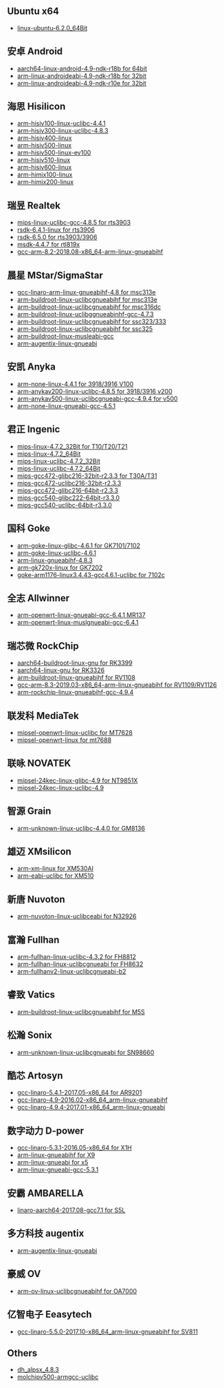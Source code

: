## Ubuntu x64* [linux-ubuntu-6.2.0_64Bit](https://images.tuyaus.com/rms-static/6935f9c0-e907-11eb-b60d-0f9713885502-1626750360412.tar.gz?tyName=tuya_ipc_sdk_4.9.6_linux-ubuntu-6.2.0_64Bit.tar.gz)## 安卓 Android* [aarch64-linux-android-4.9-ndk-r18b for 64bit](https://images.tuyaus.com/rms-static/782800d0-e95d-11eb-b60d-0f9713885502-1626787322205.tar.gz?tyName=tuya_ipc_sdk_4.9.6_wifi_aarch64-linux-android-4.9-ndk-r18b.tar.gz)* [arm-linux-androideabi-4.9-ndk-r18b for 32bit](https://images.tuyaus.com/rms-static/78291240-e95d-11eb-815d-e39234ce96ff-1626787322212.tar.gz?tyName=tuya_ipc_sdk_4.9.6_wifi_arm-linux-androideabi-4.9-ndk-r18b.tar.gz)* [arm-linux-androideabi-4.9-ndk-r10e for 32bit](https://images.tuyaus.com/rms-static/7826a140-e95d-11eb-b60d-0f9713885502-1626787322196.tar.gz?tyName=tuya_ipc_sdk_4.9.6_wifi_arm-linux-androideabi-4.9-ndk-r10e.tar.gz)## 海思 Hisilicon* [arm-hisiv100-linux-uclibc-4.4.1](https://images.tuyaus.com/rms-static/3c0e7cb0-e867-11eb-b60d-0f9713885502-1626681565179.tar.gz?tyName=tuya_ipc_sdk_4.9.6_arm-hisiv100-linux-uclibc-4.4.1.tar.gz)* [arm-hisiv300-linux-uclibc-4.8.3](https://images.tuyaus.com/rms-static/3e2e0480-e86b-11eb-b60d-0f9713885502-1626683286728.tar.gz?tyName=tuya_ipc_sdk_4.9.6_arm-hisiv300-linux-uclibc-4.8.3.tar.gz)* [arm-hisiv400-linux](https://images.tuyaus.com/rms-static/3e78a210-e86b-11eb-815d-e39234ce96ff-1626683287217.tar.gz?tyName=tuya_ipc_sdk_4.9.6_arm-hisiv400-linux.tar.gz)* [arm-hisiv500-linux](https://images.tuyaus.com/rms-static/a1571450-e86d-11eb-b60d-0f9713885502-1626684312085.tar.gz?tyName=tuya_ipc_sdk_4.9.6_arm-hisiv500-linux.tar.gz)* [arm-hisiv500-linux-ev100](https://images.tuyaus.com/rms-static/3f0fb1f0-e86b-11eb-815d-e39234ce96ff-1626683288207.tar.gz?tyName=tuya_ipc_sdk_4.9.6_arm-hisiv500-linux-ev100.tar.gz)* [arm-hisiv510-linux](https://images.tuyaus.com/rms-static/3f4986a0-e86b-11eb-b60d-0f9713885502-1626683288586.tar.gz?tyName=tuya_ipc_sdk_4.9.6_arm-hisiv510-linux.tar.gz)* [arm-hisiv600-linux](https://images.tuyaus.com/rms-static/a1c4a330-e86d-11eb-815d-e39234ce96ff-1626684312803.tar.gz?tyName=tuya_ipc_sdk_4.9.6_arm-hisiv600-linux.tar.gz)* [arm-himix100-linux](https://images.tuyaus.com/rms-static/3ac86820-e867-11eb-b60d-0f9713885502-1626681563042.tar.gz?tyName=tuya_ipc_sdk_4.9.6_arm-himix100-linux.tar.gz)* [arm-himix200-linux](https://images.tuyaus.com/rms-static/e23ce4e0-e863-11eb-b60d-0f9713885502-1626680125998.tar.gz?tyName=tuya_ipc_sdk_4.9.6_arm-himix200-linux.tar.gz)## 瑞昱 Realtek* [mips-linux-uclibc-gcc-4.8.5 for rts3903](https://images.tuyaus.com/rms-static/039d5fd0-e921-11eb-815d-e39234ce96ff-1626761356877.tar.gz?tyName=tuya_ipc_sdk_4.9.6_mips-linux-uclibc-gcc-4.8.5_rts3903.tar.gz)* [rsdk-6.4.1-linux for rts3906](https://images.tuyaus.com/rms-static/df0adb90-e923-11eb-815d-e39234ce96ff-1626762584009.tar.gz?tyName=tuya_ipc_sdk_4.9.6_rsdk-6.4.1-linux.tar.gz)* [rsdk-6.5.0 for rts3903/3906](https://images.tuyaus.com/rms-static/2120cd10-e92d-11eb-b60d-0f9713885502-1626766560353.tar.gz?tyName=tuya_ipc_sdk_4.9.6_rsdk-6.5.0.tar.gz)* [msdk-4.4.7 for rtl819x](https://images.tuyaus.com/rms-static/dd703e60-e923-11eb-b60d-0f9713885502-1626762581318.tar.gz?tyName=tuya_ipc_sdk_4.9.6_msdk-4.4.7.tar.gz)* [gcc-arm-8.2-2018.08-x86_64-arm-linux-gnueabihf](https://images.tuyaus.com/rms-static/cc400290-e88a-11eb-b60d-0f9713885502-1626696839481.tar.gz?tyName=tuya_ipc_sdk_4.9.6_gcc-arm-8.2-2018.08-x86_64-arm-linux-gnueabihf.tar.gz)## 晨星 MStar/SigmaStar* [gcc-linaro-arm-linux-gnueabihf-4.8 for msc313e](https://images.tuyaus.com/rms-static/a21391d0-e902-11eb-b60d-0f9713885502-1626748308333.tar.gz?tyName=tuya_ipc_sdk_4.9.6_gcc-linaro-arm-linux-gnueabihf-4.8.tar.gz)* [arm-buildroot-linux-uclibcgnueabihf for msc313e](https://images.tuyaus.com/rms-static/5b2767c0-e857-11eb-815d-e39234ce96ff-1626674745404.tar.gz?tyName=tuya_ipc_sdk_4.9.6_arm-buildroot-linux-uclibcgnueabihf-313e.tar.gz)* [arm-buildroot-linux-uclibcgnueabihf for msc316dc](https://images.tuyaus.com/rms-static/5b795850-e857-11eb-b60d-0f9713885502-1626674745941.tar.gz?tyName=tuya_ipc_sdk_4.9.6_arm-buildroot-linux-uclibcgnueabihf-msc316dc.tar.gz)* [arm-buildroot-linux-uclibggnueabinhf-gcc-4.7.3](https://images.tuyaus.com/rms-static/2c79a980-e85f-11eb-b60d-0f9713885502-1626678103064.tar.gz?tyName=tuya_ipc_sdk_4.9.6_arm-buildroot-linux-uclibggnueabinhf-gcc-4.7.3.tar.gz)* [arm-buildroot-linux-uclibcgnueabihf for ssc323/333](https://images.tuyaus.com/rms-static/5c1a2c30-e857-11eb-815d-e39234ce96ff-1626674746995.tar.gz?tyName=tuya_ipc_sdk_4.9.6_arm-buildroot-linux-uclibcgnueabihf-ssc323.tar.gz)* [arm-buildroot-linux-uclibcgnueabihf for ssc325](https://images.tuyaus.com/rms-static/cdc272c0-e85c-11eb-b60d-0f9713885502-1626677085164.tar.gz?tyName=tuya_ipc_sdk_4.9.6_arm-buildroot-linux-uclibcgnueabihf-ssc325.tar.gz)* [arm-buildroot-linux-musleabi-gcc](https://images.tuyaus.com/rms-static/a7d31c70-e845-11eb-815d-e39234ce96ff-1626667143095.tar.gz?tyName=tuya_ipc_sdk_4.9.6_arm-buildroot-linux-musleabi-gcc.tar.gz)* [arm-augentix-linux-gnueabi](https://images.tuyaus.com/rms-static/39d1cd90-e82f-11eb-815d-e39234ce96ff-1626657509609.tar.gz?tyName=tuya_ipc_sdk_4.9.6_arm-augentix-linux-gnueabi.tar.gz)## 安凯 Anyka* [arm-none-linux-4.4.1 for 3918/3916 V100](https://images.tuyaus.com/rms-static/6d28e140-e877-11eb-815d-e39234ce96ff-1626688519508.tar.gz?tyName=tuya_ipc_sdk_4.9.6_arm-none-linux-4.4.1.tar.gz)* [arm-anykav200-linux-uclibc-4.8.5 for 3918/3916 v200](https://images.tuyaus.com/rms-static/a6af8400-e845-11eb-b60d-0f9713885502-1626667141184.tar.gz?tyName=tuya_ipc_sdk_4.9.6_arm-anykav200-linux-uclibc-4.8.5.tar.gz)* [arm-anykav500-linux-uclibcgnueabi-gcc-4.9.4 for v500](https://images.tuyaus.com/rms-static/a77a7520-e845-11eb-b60d-0f9713885502-1626667142514.tar.gz?tyName=tuya_ipc_sdk_4.9.6_arm-anykav500-linux-uclibcgnueabi-gcc-4.9.4.tar.gz)* [arm-none-linux-gnueabi-gcc-4.5.1](https://images.tuyaus.com/rms-static/00604960-e875-11eb-b60d-0f9713885502-1626687478006.tar.gz?tyName=tuya_ipc_sdk_4.9.6_arm-none-linux-gnueabi-gcc-4.5.1.tar.gz)## 君正 Ingenic* [mips-linux-4.7.2_32Bit for T10/T20/T21](https://images.tuyaus.com/rms-static/8bc8d1e0-e90e-11eb-b60d-0f9713885502-1626753424894.tar.gz?tyName=tuya_ipc_sdk_4.9.6_mips-linux-4.7.2_32Bit.tar.gz)* [mips-linux-4.7.2_64Bit](https://images.tuyaus.com/rms-static/027644f0-e921-11eb-b60d-0f9713885502-1626761354943.tar.gz?tyName=tuya_ipc_sdk_4.9.6_mips-linux-4.7.2_64Bit.tar.gz)* [mips-linux-uclibc-4.7.2_32Bit](https://images.tuyaus.com/rms-static/02f8e270-e921-11eb-b60d-0f9713885502-1626761355799.tar.gz?tyName=tuya_ipc_sdk_4.9.6_mips-linux-uclibc-4.7.2_32Bit.tar.gz)* [mips-linux-uclibc-4.7.2_64Bit](https://images.tuyaus.com/rms-static/dcc642c0-e923-11eb-b60d-0f9713885502-1626762580204.tar.gz?tyName=tuya_ipc_sdk_4.9.6_mips-linux-uclibc-4.7.2_64Bit.tar.gz)* [mips-gcc472-glibc216-32bit-r2.3.3 for T30A/T31](https://images.tuyaus.com/rms-static/1a579980-e90c-11eb-b60d-0f9713885502-1626752375576.tar.gz?tyName=tuya_ipc_sdk_4.9.6_mips-gcc472-glibc216-32bit-r2.3.3.tar.gz)* [mips-gcc472-uclibc216-32bit-r2.3.3](https://images.tuyaus.com/rms-static/8a2fe260-e90e-11eb-b60d-0f9713885502-1626753422214.tar.gz?tyName=tuya_ipc_sdk_4.9.6_mips-gcc472-uclibc216-32bit-r2.3.3.tar.gz)* [mips-gcc472-glibc216-64bit-r2.3.3](https://images.tuyaus.com/rms-static/5c5e0400-e8fc-11eb-815d-e39234ce96ff-1626745614400.tar.gz?tyName=tuya_ipc_sdk_4.9.6_mips-gcc472-glibc216-64bit-r2.3.3.tar.gz)* [mips-gcc540-glibc222-64bit-r3.3.0](https://images.tuyaus.com/rms-static/0200ede0-e921-11eb-b60d-0f9713885502-1626761354174.tar.gz?tyName=tuya_ipc_sdk_4.9.6_mips-gcc540-glibc222-64bit-r3.3.0.tar.gz)* [mips-gcc540-uclibc-64bit-r3.3.0](https://images.tuyaus.com/rms-static/8b604c10-e90e-11eb-815d-e39234ce96ff-1626753424209.tar.gz?tyName=tuya_ipc_sdk_4.9.6_mips-gcc540-uclibc-64bit-r3.3.0.tar.gz)## 国科 Goke* [arm-goke-linux-glibc-4.6.1 for GK7101/7102](https://images.tuyaus.com/rms-static/889797c0-e861-11eb-815d-e39234ce96ff-1626679116604.tar.gz?tyName=tuya_ipc_sdk_4.9.6_arm-goke-linux-glibc-4.6.1.tar.gz)* [arm-goke-linux-uclibc-4.6.1](https://images.tuyaus.com/rms-static/3a430b80-e867-11eb-b60d-0f9713885502-1626681562168.tar.gz?tyName=tuya_ipc_sdk_4.9.6_arm-goke-linux-uclibc-4.6.1.tar.gz)* [arm-linux-gnueabihf-4.8.3](https://images.tuyaus.com/rms-static/a359cfe0-e872-11eb-b60d-0f9713885502-1626686462942.tar.gz?tyName=tuya_ipc_sdk_4.9.6_arm-linux-gnueabihf-4.8.3.tar.gz)* [arm-gk720x-linux for GK7202](https://images.tuyaus.com/rms-static/8860d050-e861-11eb-b60d-0f9713885502-1626679116245.tar.gz?tyName=tuya_ipc_sdk_4.9.6_arm-gk720x-linux.tar.gz)* [goke-arm1176-linux3.4.43-gcc4.6.1-uclibc for 7102c](https://images.tuyaus.com/rms-static/5c51f610-e8fc-11eb-815d-e39234ce96ff-1626745614321.tar.gz?tyName=tuya_ipc_sdk_4.9.6_goke-arm1176-linux3.4.43-gcc4.6.1-uclibc.tar.gz)## 全志 Allwinner* [arm-openwrt-linux-gnueabi-gcc-6.4.1 MR137](https://images.tuyaus.com/rms-static/67d419e0-e885-11eb-815d-e39234ce96ff-1626694523518.tar.gz?tyName=tuya_ipc_sdk_4.9.6_arm-openwrt-linux-gnueabi-gcc-6.4.1.tar.gz)* [arm-openwrt-linux-muslgnueabi-gcc-6.4.1](https://images.tuyaus.com/rms-static/681ede80-e885-11eb-815d-e39234ce96ff-1626694524008.tar.gz?tyName=tuya_ipc_sdk_4.9.6_arm-openwrt-linux-muslgnueabi-gcc-6.4.1.tar.gz)## 瑞芯微 RockChip* [aarch64-buildroot-linux-gnu for RK3399](https://images.tuyaus.com/rms-static/a647c180-e845-11eb-815d-e39234ce96ff-1626667140504.tar.gz?tyName=tuya_ipc_sdk_4.9.6_aarch64-buildroot-linux-gnu.tar.gz)* [aarch64-linux-gnu for RK3326](https://images.tuyaus.com/rms-static/417b7e70-e842-11eb-815d-e39234ce96ff-1626665682903.tar.gz?tyName=tuya_ipc_sdk_4.9.6_aarch64-linux-gnu.tar.gz)* [arm-buildroot-linux-gnueabihf for RV1108](https://images.tuyaus.com/rms-static/a798d290-e845-11eb-815d-e39234ce96ff-1626667142713.tar.gz?tyName=tuya_ipc_sdk_4.9.6_arm-buildroot-linux-gnueabihf-rv1108.tar.gz)* [gcc-arm-8.3-2019.03-x86_64-arm-linux-gnueabihf for RV1109/RV1126](https://images.tuyaus.com/rms-static/78267a30-e95d-11eb-815d-e39234ce96ff-1626787322195.tar.gz?tyName=tuya_ipc_sdk_4.9.6_wifi_gcc-arm-8.3-2019.03-x86_64-arm-linux-gnueabihf.tar.gz)* [arm-rockchip-linux-gnueabihf-gcc-4.9.4](https://images.tuyaus.com/rms-static/e9d23ab0-e887-11eb-815d-e39234ce96ff-1626695600603.tar.gz?tyName=tuya_ipc_sdk_4.9.6_arm-rockchip-linux-gnueabihf-gcc-4.9.4.tar.gz)## 联发科 MediaTek* [mipsel-openwrt-linux-uclibc for MT7628](https://images.tuyaus.com/rms-static/6ad1cf70-e907-11eb-815d-e39234ce96ff-1626750363111.tar.gz?tyName=tuya_ipc_sdk_4.9.6_mipsel-openwrt-linux-uclibc.tar.gz)* [mipsel-openwrt-linux for mt7688](https://images.tuyaus.com/rms-static/198618b0-e90c-11eb-815d-e39234ce96ff-1626752374203.tar.gz?tyName=tuya_ipc_sdk_4.9.6_mipsel-openwrt-linux-mt7688.tar.gz)## 联咏 NOVATEK* [mipsel-24kec-linux-glibc-4.9 for NT9851X](https://images.tuyaus.com/rms-static/69824500-e907-11eb-815d-e39234ce96ff-1626750360912.tar.gz?tyName=tuya_ipc_sdk_4.9.6_mipsel-24kec-linux-glibc-4.9.tar.gz)* [mipsel-24kec-linux-uclibc-4.9](https://images.tuyaus.com/rms-static/18c19030-e90c-11eb-815d-e39234ce96ff-1626752372915.tar.gz?tyName=tuya_ipc_sdk_4.9.6_mipsel-24kec-linux-uclibc-4.9.tar.gz)## 智源 Grain* [arm-unknown-linux-uclibc-4.4.0 for GM8136](https://images.tuyaus.com/rms-static/696cbb40-e885-11eb-b60d-0f9713885502-1626694526196.tar.gz?tyName=tuya_ipc_sdk_4.9.6_arm-unknown-linux-uclibc-4.4.0.tar.gz)## 雄迈 XMsilicon* [arm-xm-linux for XM530AI](https://images.tuyaus.com/rms-static/ea973860-e887-11eb-815d-e39234ce96ff-1626695601894.tar.gz?tyName=tuya_ipc_sdk_4.9.6_arm-xm-linux.tar.gz)* [arm-eabi-uclibc for XM510](https://images.tuyaus.com/rms-static/86dbde00-e861-11eb-815d-e39234ce96ff-1626679113696.tar.gz?tyName=tuya_ipc_sdk_4.9.6_arm-eabi-uclibc.tar.gz)## 新唐 Nuvoton* [arm-nuvoton-linux-uclibceabi for N32926](https://images.tuyaus.com/rms-static/00db6cd0-e875-11eb-815d-e39234ce96ff-1626687478813.tar.gz?tyName=tuya_ipc_sdk_4.9.6_arm-nuvoton-linux-uclibceabi-gcc.tar.gz)## 富瀚 Fullhan* [arm-fullhan-linux-uclibc-4.3.2 for FH8812](https://images.tuyaus.com/rms-static/2d272790-e85f-11eb-815d-e39234ce96ff-1626678104201.tar.gz?tyName=tuya_ipc_sdk_4.9.6_arm-fullhan-linux-uclibc-4.3.2.tar.gz)* [arm-fullhan-linux-uclibcgnueabi for FH8632](https://images.tuyaus.com/rms-static/2da1d5d0-e85f-11eb-815d-e39234ce96ff-1626678105005.tar.gz?tyName=tuya_ipc_sdk_4.9.6_arm-fullhan-linux-uclibcgnueabi.tar.gz)* [arm-fullhanv2-linux-uclibcgnueabi-b2](https://images.tuyaus.com/rms-static/2e1c8410-e85f-11eb-815d-e39234ce96ff-1626678105809.tar.gz?tyName=tuya_ipc_sdk_4.9.6_arm-fullhanv2-linux-uclibcgnueabi-b2.tar.gz)## 睿致 Vatics* [arm-buildroot-linux-uclibcgnueabihf for M5S](https://images.tuyaus.com/rms-static/81119a80-e859-11eb-815d-e39234ce96ff-1626675668008.tar.gz?tyName=tuya_ipc_sdk_4.9.6_arm-buildroot-linux-uclibcgnueabihf.tar.gz)## 松瀚 Sonix* [arm-unknown-linux-uclibcgnueabi for SN98660](https://images.tuyaus.com/rms-static/ea1de9b0-e887-11eb-b60d-0f9713885502-1626695601099.tar.gz?tyName=tuya_ipc_sdk_4.9.6_arm-unknown-linux-uclibcgnueabi.tar.gz)## 酷芯 Artosyn* [gcc-linaro-5.4.1-2017.05-x86_64 for AR9201](https://images.tuyaus.com/rms-static/a0565170-e902-11eb-815d-e39234ce96ff-1626748305415.tar.gz?tyName=tuya_ipc_sdk_4.9.6_gcc-linaro-5.4.1-2017.05-x86_64.tar.gz)* [gcc-linaro-4.9-2016.02-x86_64_arm-linux-gnueabihf](https://images.tuyaus.com/rms-static/cd26b910-e88a-11eb-815d-e39234ce96ff-1626696840993.tar.gz?tyName=tuya_ipc_sdk_4.9.6_gcc-linaro-4.9-2016.02-x86_64_arm-linux-gnueabihf.tar.gz)* [gcc-linaro-4.9.4-2017.01-x86_64_arm-linux-gnueabi](https://images.tuyaus.com/rms-static/ccacf530-e88a-11eb-815d-e39234ce96ff-1626696840195.tar.gz?tyName=tuya_ipc_sdk_4.9.6_gcc-linaro-4.9.4-2017.01-x86_64_arm-linux-gnueabi.tar.gz)## 数字动力 D-power* [gcc-linaro-5.3.1-2016.05-x86_64 for X1H](https://images.tuyaus.com/rms-static/cd761190-e88a-11eb-815d-e39234ce96ff-1626696841513.tar.gz?tyName=tuya_ipc_sdk_4.9.6_gcc-linaro-5.3.1-2016.05-x86_64.tar.gz)* [arm-linux-gnueabihf for X9](https://images.tuyaus.com/rms-static/6c913520-e877-11eb-b60d-0f9713885502-1626688518514.tar.gz?tyName=tuya_ipc_sdk_4.9.6_arm-linux-gnueabihf_x9.tar.gz)* [arm-linux-gnueabi for x5](https://images.tuyaus.com/rms-static/a26b9190-e86d-11eb-815d-e39234ce96ff-1626684313897.tar.gz?tyName=tuya_ipc_sdk_4.9.6_arm-linux-gnueabi_x5.tar.gz)* [arm-linux-gnueabi-gcc-5.3.1](https://images.tuyaus.com/rms-static/a2bcbed0-e86d-11eb-b60d-0f9713885502-1626684314429.tar.gz?tyName=tuya_ipc_sdk_4.9.6_arm-linux-gnueabi-gcc-5.3.1.tar.gz)## 安霸 AMBARELLA* [linaro-aarch64-2017.08-gcc7.1 for S5L](https://images.tuyaus.com/rms-static/bf7b1e30-e904-11eb-815d-e39234ce96ff-1626749216659.tar.gz?tyName=tuya_ipc_sdk_4.9.6_linaro-aarch64-2017.08-gcc7.1.tar.gz)## 多方科技 augentix* [arm-augentix-linux-gnueabi](https://images.tuyaus.com/rms-static/39d1cd90-e82f-11eb-815d-e39234ce96ff-1626657509609.tar.gz?tyName=tuya_ipc_sdk_4.9.6_arm-augentix-linux-gnueabi.tar.gz)## 豪威 OV* [arm-ov-linux-uclibcgnueabihf for OA7000](https://images.tuyaus.com/rms-static/cb546a10-e88a-11eb-b60d-0f9713885502-1626696837937.tar.gz?tyName=tuya_ipc_sdk_4.9.6_arm-ov-linux-uclibcgnueabihf.tar.gz)## 亿智电子 Eeasytech* [gcc-linaro-5.5.0-2017.10-x86_64_arm-linux-gnueabihf for SV811](https://images.tuyaus.com/rms-static/a10be5d0-e902-11eb-b60d-0f9713885502-1626748306605.tar.gz?tyName=tuya_ipc_sdk_4.9.6_gcc-linaro-5.5.0-2017.10-x86_64_arm-linux-gnueabihf.tar.gz)## Others* [dh_alpsx_4.8.3](https://images.tuyaus.com/rms-static/eae50a40-e887-11eb-815d-e39234ce96ff-1626695602404.tar.gz?tyName=tuya_ipc_sdk_4.9.6_dh_alpsx_4.8.3.tar.gz)* [molchipv500-armgcc-uclibc](https://images.tuyaus.com/rms-static/dd188170-e923-11eb-b60d-0f9713885502-1626762580743.tar.gz?tyName=tuya_ipc_sdk_4.9.6_molchipv500-armgcc-uclibc.tar.gz)